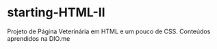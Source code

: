 # starting-HTML-II
Projeto de Página Veterinária em HTML e um pouco de CSS. Conteúdos aprendidos na DIO.me
